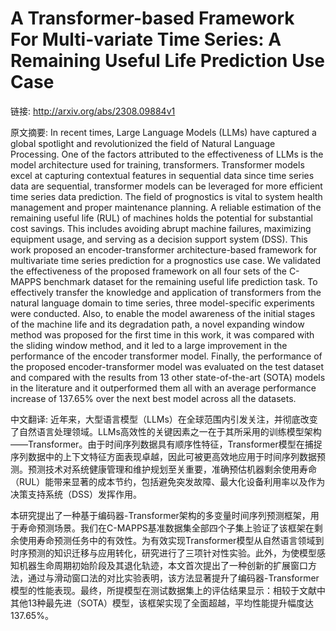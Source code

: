 # A Transformer-based Framework For Multi-variate Time Series: A Remaining Useful Life Prediction Use Case

链接: http://arxiv.org/abs/2308.09884v1

原文摘要:
In recent times, Large Language Models (LLMs) have captured a global
spotlight and revolutionized the field of Natural Language Processing. One of
the factors attributed to the effectiveness of LLMs is the model architecture
used for training, transformers. Transformer models excel at capturing
contextual features in sequential data since time series data are sequential,
transformer models can be leveraged for more efficient time series data
prediction. The field of prognostics is vital to system health management and
proper maintenance planning. A reliable estimation of the remaining useful life
(RUL) of machines holds the potential for substantial cost savings. This
includes avoiding abrupt machine failures, maximizing equipment usage, and
serving as a decision support system (DSS). This work proposed an
encoder-transformer architecture-based framework for multivariate time series
prediction for a prognostics use case. We validated the effectiveness of the
proposed framework on all four sets of the C-MAPPS benchmark dataset for the
remaining useful life prediction task. To effectively transfer the knowledge
and application of transformers from the natural language domain to time
series, three model-specific experiments were conducted. Also, to enable the
model awareness of the initial stages of the machine life and its degradation
path, a novel expanding window method was proposed for the first time in this
work, it was compared with the sliding window method, and it led to a large
improvement in the performance of the encoder transformer model. Finally, the
performance of the proposed encoder-transformer model was evaluated on the test
dataset and compared with the results from 13 other state-of-the-art (SOTA)
models in the literature and it outperformed them all with an average
performance increase of 137.65% over the next best model across all the
datasets.

中文翻译:
近年来，大型语言模型（LLMs）在全球范围内引发关注，并彻底改变了自然语言处理领域。LLMs高效性的关键因素之一在于其所采用的训练模型架构——Transformer。由于时间序列数据具有顺序性特征，Transformer模型在捕捉序列数据中的上下文特征方面表现卓越，因此可被更高效地应用于时间序列数据预测。预测技术对系统健康管理和维护规划至关重要，准确预估机器剩余使用寿命（RUL）能带来显著的成本节约，包括避免突发故障、最大化设备利用率以及作为决策支持系统（DSS）发挥作用。

本研究提出了一种基于编码器-Transformer架构的多变量时间序列预测框架，用于寿命预测场景。我们在C-MAPPS基准数据集全部四个子集上验证了该框架在剩余使用寿命预测任务中的有效性。为有效实现Transformer模型从自然语言领域到时序预测的知识迁移与应用转化，研究进行了三项针对性实验。此外，为使模型感知机器生命周期初始阶段及其退化轨迹，本文首次提出了一种创新的扩展窗口方法，通过与滑动窗口法的对比实验表明，该方法显著提升了编码器-Transformer模型的性能表现。最终，所提模型在测试数据集上的评估结果显示：相较于文献中其他13种最先进（SOTA）模型，该框架实现了全面超越，平均性能提升幅度达137.65%。
